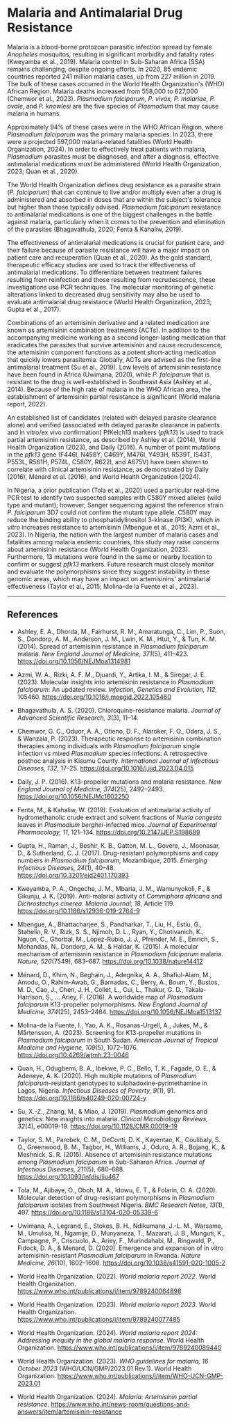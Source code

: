 # Malaria and Antimalarial Drug Resistance

Malaria is a blood-borne protozoan parasitic infection spread by female *Anopheles* mosquitos, resulting in significant morbidity and fatality rates (Kweyamba et al., 2019). Malaria control in Sub-Saharan Africa (SSA) remains challenging, despite ongoing efforts. In 2020, 85 endemic countries reported 241 million malaria cases, up from 227 million in 2019. The bulk of these cases occurred in the World Health Organization's (WHO) African Region. Malaria deaths increased from 558,000 to 627,000 (Chemwor et al., 2023). *Plasmodium falciparum, P. vivax, P. malariae, P. ovale*, and *P. knowlesi* are the five species of *Plasmodium* that may cause malaria in humans.

Approximately 94% of these cases were in the WHO African Region, where *Plasmodium falciparum* was the primary malaria species. In 2023, there were a projected 597,000 malaria-related fatalities (World Health Organization, 2024). In order to effectively treat patients with malaria, *Plasmodium* parasites must be diagnosed, and after a diagnosis, effective antimalarial medications must be administered (World Health Organization, 2023; Quan et al., 2020).

The World Health Organization defines drug resistance as a parasite strain (*P. falciparum*) that can continue to live and/or multiply even after a drug is administered and absorbed in doses that are within the subject's tolerance but higher than those typically advised. *Plasmodium falciparum* resistance to antimalarial medications is one of the biggest challenges in the battle against malaria, particularly when it comes to the prevention and elimination of the parasites (Bhagavathula, 2020; Fenta & Kahaliw, 2019).

The effectiveness of antimalarial medications is crucial for patient care, and their failure because of parasite resistance will have a major impact on patient care and recuperation (Quan et al., 2020). As the gold standard, therapeutic efficacy studies are used to track the effectiveness of antimalarial medications. To differentiate between treatment failures resulting from reinfection and those resulting from recrudescence, these investigations use PCR techniques. The molecular monitoring of genetic alterations linked to decreased drug sensitivity may also be used to evaluate antimalarial drug resistance (World Health Organization, 2023; Gupta et al., 2017).

Combinations of an artemisinin derivative and a related medication are known as artemisinin combination treatments (ACTs). In addition to the accompanying medicine working as a second longer-lasting medication that eradicates the parasites that survive artemisinin and cause recrudescence, the artemisinin component functions as a potent short-acting medication that quickly lowers parasitemia. Globally, ACTs are advised as the first-line antimalarial treatment (Su et al., 2019). Low levels of artemisinin resistance have been found in Africa (Uwimana, 2020), while *P. falciparum* that is resistant to the drug is well-established in Southeast Asia (Ashley et al., 2014). Because of the high rate of malaria in the WHO African area, the establishment of artemisinin partial resistance is significant (World malaria report, 2022).

An established list of candidates (related with delayed parasite clearance alone) and verified (associated with delayed parasite clearance in patients and in vitro/ex vivo confirmation) PfKelch13 markers (*pfk13*) is used to track partial artemisinin resistance, as described by Ashley et al. (2014), World Health Organization (2023), and Daily (2016). A number of point mutations in the *pfk13* gene (F446I, N458Y, C469Y, M476I, Y493H, R539T, I543T, P553L, R561H, P574L, C580Y, R622I, and A675V) have been shown to correlate with clinical artemisinin resistance, as demonstrated by Daily (2016), Ménard et al. (2016), and World Health Organization (2024).

In Nigeria, a prior publication (Tola et al., 2020) used a particular real-time PCR test to identify two suspected samples with C580Y mixed alleles (wild type and mutant); however, Sanger sequencing against the reference strain *P. falciparum* 3D7 could not confirm the mutant type allele. C580Y may reduce the binding ability to phosphatidylinositol 3-kinase (PI3K), which *in vitro* increases resistance to artemisinin (Mbengue et al., 2015; Azmi et al., 2023). In Nigeria, the nation with the largest number of malaria cases and fatalities among malaria endemic countries, this study may raise concerns about artemisinin resistance (World Health Organization, 2023). Furthermore, 13 mutations were found in the same or nearby location to confirm or suggest *pfk13* markers. Future research must closely monitor and evaluate the polymorphisms since they suggest instability in these genomic areas, which may have an impact on artemisinins' antimalarial effectiveness (Taylor et al., 2015; Molina-de la Fuente et al., 2023).

---

## References

- Ashley, E. A., Dhorda, M., Fairhurst, R. M., Amaratunga, C., Lim, P., Suon, S., Dondorp, A. M., Anderson, J. M., Lwin, K. M., Htut, Y., & Tun, K. M. (2014). Spread of artemisinin resistance in *Plasmodium falciparum* malaria. *New England Journal of Medicine, 371*(5), 411–423. https://doi.org/10.1056/NEJMoa1314981

- Azmi, W. A., Rizki, A. F. M., Djuardi, Y., Artika, I. M., & Siregar, J. E. (2023). Molecular insights into artemisinin resistance in *Plasmodium falciparum*: An updated review. *Infection, Genetics and Evolution, 112*, 105460. https://doi.org/10.1016/j.meegid.2022.105460

- Bhagavathula, A. S. (2020). Chloroquine-resistance malaria. *Journal of Advanced Scientific Research, 3*(3), 11–14.

- Chemwor, G. C., Oduor, A. A., Otieno, D. F., Alaroker, F. O., Odera, J. S., & Wanzala, P. (2023). Therapeutic response to artemisinin combination therapies among individuals with *Plasmodium falciparum* single infection vs mixed *Plasmodium* species infections: A retrospective posthoc analysis in Kisumu County. *International Journal of Infectious Diseases, 132*, 17–25. https://doi.org/10.1016/j.ijid.2023.04.015

- Daily, J. P. (2016). K13-propeller mutations and malaria resistance. *New England Journal of Medicine, 374*(25), 2492–2493. https://doi.org/10.1056/NEJMc1602250

- Fenta, M., & Kahaliw, W. (2019). Evaluation of antimalarial activity of hydromethanolic crude extract and solvent fractions of *Nuxia congesta* leaves in *Plasmodium berghei*-infected mice. *Journal of Experimental Pharmacology, 11*, 121–134. https://doi.org/10.2147/JEP.S198689

- Gupta, H., Raman, J., Beshir, K. B., Gatton, M. L., Govere, J., Moonasar, D., & Sutherland, C. J. (2017). Drug-resistant polymorphisms and copy numbers in *Plasmodium falciparum*, Mozambique, 2015. *Emerging Infectious Diseases, 24*(1), 40–48. https://doi.org/10.3201/eid2401.170393

- Kweyamba, P. A., Ongecha, J. M., Mbaria, J. M., Wamunyokoli, F., & Gikunju, J. K. (2019). Anti-malarial activity of *Commiphora africana* and *Dichrostachys cinerea*. *Malaria Journal, 18*, Article 119. https://doi.org/10.1186/s12936-019-2764-9

- Mbengue, A., Bhattacharjee, S., Pandharkar, T., Liu, H., Estiu, G., Stahelin, R. V., Rizk, S. S., Njimoh, D. L., Ryan, Y., Chotivanich, K., Nguon, C., Ghorbal, M., Lopez-Rubio, J. J., Pfrender, M. E., Emrich, S., Mohandas, N., Dondorp, A. M., & Haldar, K. (2015). A molecular mechanism of artemisinin resistance in *Plasmodium falciparum* malaria. *Nature, 520*(7549), 683–687. https://doi.org/10.1038/nature14412

- Ménard, D., Khim, N., Beghain, J., Adegnika, A. A., Shafiul-Alam, M., Amodu, O., Rahim-Awab, G., Barnadas, C., Berry, A., Boum, Y., Bustos, M. D., Cao, J., Chen, J. H., Collet, L., Cui, L., Thakur, G. D., Takala-Harrison, S., ... Ariey, F. (2016). A worldwide map of *Plasmodium falciparum* K13-propeller polymorphisms. *New England Journal of Medicine, 374*(25), 2453–2464. https://doi.org/10.1056/NEJMoa1513137

- Molina-de la Fuente, I., Yao, A. K., Rosanas-Urgell, A., Jukes, M., & Mårtensson, A. (2023). Screening for K13-propeller mutations in *Plasmodium falciparum* in South Sudan. *American Journal of Tropical Medicine and Hygiene, 109*(5), 1072–1076. https://doi.org/10.4269/ajtmh.23-0046

- Quan, H., Odugbemi, B. A., Ibekwe, P. C., Bello, T. K., Fagade, O. E., & Adeneye, A. K. (2020). High multiple mutations of *Plasmodium falciparum*-resistant genotypes to sulphadoxine-pyrimethamine in Lagos, Nigeria. *Infectious Diseases of Poverty, 9*(1), 91. https://doi.org/10.1186/s40249-020-00724-y

- Su, X.-Z., Zhang, M., & Miao, J. (2019). *Plasmodium* genomics and genetics: New insights into malaria. *Clinical Microbiology Reviews, 32*(4), e00019-19. https://doi.org/10.1128/CMR.00019-19

- Taylor, S. M., Parobek, C. M., DeConti, D. K., Kayentao, K., Coulibaly, S. O., Greenwood, B. M., Tagbor, H., Williams, J., Oduro, A. R., Bojang, K., & Meshnick, S. R. (2015). Absence of artemisinin resistance mutations among *Plasmodium falciparum* in Sub-Saharan Africa. *Journal of Infectious Diseases, 211*(5), 680–688. https://doi.org/10.1093/infdis/jiu467

- Tola, M., Ajibaye, O., Oboh, M. A., Idowu, E. T., & Folarin, O. A. (2020). Molecular detection of drug-resistant polymorphisms in *Plasmodium falciparum* isolates from Southwest Nigeria. *BMC Research Notes, 13*(1), 497. https://doi.org/10.1186/s13104-020-05339-6

- Uwimana, A., Legrand, E., Stokes, B. H., Ndikumana, J.-L. M., Warsame, M., Umulisa, N., Ngamije, D., Munyaneza, T., Mazarati, J. B., Munguti, K., Campagne, P., Criscuolo, A., Ariey, F., Murindahabi, M., Ringwald, P., Fidock, D. A., & Menard, D. (2020). Emergence and expansion of in vitro artemisinin-resistant *Plasmodium falciparum* in Rwanda. *Nature Medicine, 26*(10), 1602–1608. https://doi.org/10.1038/s41591-020-1005-2

- World Health Organization. (2022). *World malaria report 2022*. World Health Organization. https://www.who.int/publications/i/item/9789240064898

- World Health Organization. (2023). *World malaria report 2023*. World Health Organization. https://www.who.int/publications/i/item/9789240077485

- World Health Organization. (2024). *World malaria report 2024: Addressing inequity in the global malaria response*. World Health Organization. https://www.who.int/publications/i/item/9789240089440

- World Health Organization. (2023). *WHO guidelines for malaria, 16 October 2023* (WHO/UCN/GMP/2023.01 Rev.1). World Health Organization. https://www.who.int/publications/i/item/WHO-UCN-GMP-2023.01

- World Health Organization. (2024). *Malaria: Artemisinin partial resistance*. https://www.who.int/news-room/questions-and-answers/item/artemisinin-resistance
